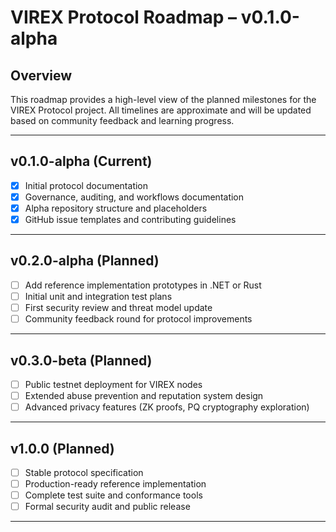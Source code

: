 
# VIREX Protocol Roadmap – v0.1.0-alpha

## Overview
This roadmap provides a high-level view of the planned milestones for the VIREX Protocol project.
All timelines are approximate and will be updated based on community feedback and learning progress.

---

## v0.1.0-alpha (Current)
- [x] Initial protocol documentation
- [x] Governance, auditing, and workflows documentation
- [x] Alpha repository structure and placeholders
- [x] GitHub issue templates and contributing guidelines

---

## v0.2.0-alpha (Planned)
- [ ] Add reference implementation prototypes in .NET or Rust
- [ ] Initial unit and integration test plans
- [ ] First security review and threat model update
- [ ] Community feedback round for protocol improvements

---

## v0.3.0-beta (Planned)
- [ ] Public testnet deployment for VIREX nodes
- [ ] Extended abuse prevention and reputation system design
- [ ] Advanced privacy features (ZK proofs, PQ cryptography exploration)

---

## v1.0.0 (Planned)
- [ ] Stable protocol specification
- [ ] Production-ready reference implementation
- [ ] Complete test suite and conformance tools
- [ ] Formal security audit and public release

---
